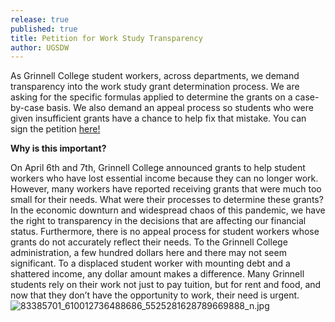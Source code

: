 ```yaml
---
release: true
published: true
title: Petition for Work Study Transparency
author: UGSDW
---
```

As Grinnell College student workers, across departments, we demand transparency into the work study grant determination process. We are asking for the specific formulas applied to determine the grants on a case-by-case basis. We also demand an appeal process so students who were given insufficient grants have a chance to help fix that mistake. You can sign the petition [here!](https://www.coworker.org/petitions/grinnell-college-work-study-transparency)

**Why is this important?**

On April 6th and 7th, Grinnell College announced grants to help student workers who have lost essential income because they can no longer work. However, many workers have reported receiving grants that were much too small for their needs. What were their processes to determine these grants? In the economic downturn and widespread chaos of this pandemic, we have the right to transparency in the decisions that are affecting our financial status. Furthermore, there is no appeal process for student workers whose grants do not accurately reflect their needs. To the Grinnell College administration, a few hundred dollars here and there may not seem significant. To a displaced student worker with mounting debt and a shattered income, any dollar amount makes a difference. Many Grinnell students rely on their work not just to pay tuition, but for rent and food, and now that they don’t have the opportunity to work, their need is urgent.
![83385701_610012736488686_5525281628789669888_n.jpg]({{site.baseurl}}/assets/news/83385701_610012736488686_5525281628789669888_n.jpg)

